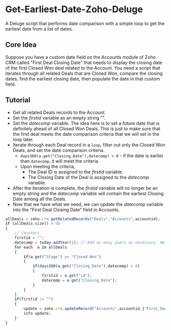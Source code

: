 # Get-Earliest-Date-Zoho-Deluge
A Deluge script that performs date comparison with a simple loop to get the earliest date from a list of dates.

## Core Idea
Suppose you have a custom date field on the Accounts module of Zoho CRM called "First Deal Closing Date" that needs to display the closing date of the first Closed Won deal related to the Account. You need a script that iterates through all related Deals that are Closed Won, compare the closing dates, find the earliest closing date, then populate the date in that custom field.


## Tutorial
* Get all related Deals records to the Account.
* Set the *firstid* variable as an empty string "".
* Set the *datecomp* variable. The idea here is to set a future date that is definitely ahead of all Closed Won Deals. This is just to make sure that the first deal meets the date comparison criteria that we will set in the loop later.
* Iterate through each Deal record in a `loop`, filter out only the Closed Won Deals, and set the date comparison criteria.
  * `days360(a.get("Closing_Date"),datecomp) > 0` - if the date is earlier than `datecomp`, it will meet the criteria.
  * Upon meeting the criteria,
    * The Deal ID is assigned to the *firstid* variable.
    * The Closing Date of the Deal is assigned to the *datecomp* variable.
* After the iteration is complete, the *firstid* variable will no longer be an empty string and the *datecomp* variable will contain the earliest Closing Date among all the Deals.
* Now that we have what we need, we can update the *datecomp* variable into the "First Deal Closing Date" field in Accounts.

```javascript
allDeals = zoho.crm.getRelatedRecords("Deals","Accounts",accountid);
if (allDeals.size() > 0)
{
	// Counters
	firstid = "";
	datecomp = today.addYear(1); // Add as many years as necessary. We just want to make sure that the first deal enters the loop below.
	for each  a in allDeals
	{
		if(a.get("Stage") == "Closed Won")
		{
			if(days360(a.get("Closing_Date"),datecomp) > 0)
			{
				firstid = a.get("id");
				datecomp = a.get("Closing_Date");
			}
		}
	}
	if(firstid != "")
	{
		update = zoho.crm.updateRecord("Accounts",accountid,{"First_Deal_Closing_Date":datecomp});
		info update;
	}
}
```
